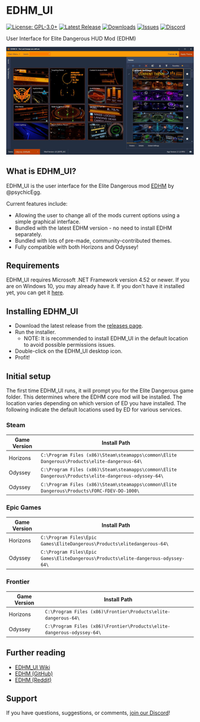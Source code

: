 # EDHM_UI
[![License: GPL-3.0+](https://img.shields.io/badge/license-GPL--3.0%2B-blue.svg)](https://raw.githubusercontent.com/BlueMystical/EDHM_UI/main/license.txt)
[![Latest Release](https://img.shields.io/github/v/release/BlueMystical/EDHM_UI)](https://github.com/BlueMystical/EDHM_UI/releases)
[![Downloads](https://img.shields.io/github/downloads/BlueMystical/EDHM_UI/latest/total)](https://github.com/BlueMystical/EDHM_UI/releases)
[![Issues](https://img.shields.io/github/issues/BlueMystical/EDHM_UI)](https://github.com/BlueMystical/EDHM_UI/issues)
[![Discord](https://img.shields.io/discord/773552741632180224?color=899AF9)](https://discord.gg/ZaRt6bCXvj)

User Interface for Elite Dangerous HUD Mod (EDHM)

<img src="static/preview.jpg" alt="EDHM_UI Preview">

## What is EDHM_UI?

EDHM_UI is the user interface for the Elite Dangerous mod [EDHM](https://github.com/psychicEgg/EDHM) by @psychicEgg.

Current features include:

* Allowing the user to change all of the mods current options using a simple graphical interface.
* Bundled with the latest EDHM version - no need to install EDHM separately.
* Bundled with lots of pre-made, community-contributed themes.
* Fully compatible with both Horizons and Odyssey!

## Requirements

EDHM_UI requires Microsoft .NET Framework version 4.52 or newer. If you are on Windows
10, you may already have it. If you don't have it installed yet, you can get it [here](https://dotnet.microsoft.com/download/dotnet-framework/net452).

## Installing EDHM_UI

* Download the latest release from the [releases page](https://github.com/BlueMystical/EDHM_UI/releases).
* Run the installer.
  * NOTE: It is recommended to install EDHM_UI in the default location to avoid possible permissions issues.
* Double-click on the EDHM_UI desktop icon.
* Profit!

## Initial setup

The first time EDHM_UI runs, it will prompt you for the Elite Dangerous game folder.
This determines where the EDHM core mod will be installed. The location varies depending
on which version of ED you have installed. The following indicate the default locations
used by ED for various services.

### Steam

| Game Version | Install Path                                                                                         |
|--------------|------------------------------------------------------------------------------------------------------|
| Horizons     | `C:\Program Files (x86)\Steam\steamapps\common\Elite Dangerous\Products\elite-dangerous-64\`         |
| Odyssey      | `C:\Program Files (x86)\Steam\steamapps\common\Elite Dangerous\Products\elite-dangerous-odyssey-64\` |
| Odyssey      | `C:\Program Files (x86)\Steam\steamapps\common\Elite Dangerous\Products\FORC-FDEV-DO-1000\`          |

### Epic Games

| Game Version | Install Path                                                                                         |
|--------------|------------------------------------------------------------------------------------------------------|
| Horizons     | `C:\Program Files\Epic Games\EliteDangerous\Products\elitedangerous-64\`                             |
| Odyssey      | `C:\Program Files\Epic Games\EliteDangerous\Products\elite-dangerous-odyssey-64\`                    |

### Frontier

| Game Version | Install Path                                                                                         |
|--------------|------------------------------------------------------------------------------------------------------|
| Horizons     | `C:\Program Files (x86)\Frontier\Products\elite-dangerous-64\`                                       |
| Odyssey      | `C:\Program Files (x86)\Frontier\Products\elite-dangerous-odyssey-64\`                               |

## Further reading

* [EDHM_UI Wiki](https://github.com/BlueMystical/EDHM_UI/wiki)
* [EDHM (GitHub)](https://github.com/psychicEgg/EDHM)
* [EDHM (Reddit)](https://www.reddit.com/r/EliteDangerous/comments/iu4mbj/elite_dangerous_hud_mod_edhm_custom_huds_without/)

## Support

If you have questions, suggestions, or comments, [join our Discord](https://discord.gg/ZaRt6bCXvj)!
